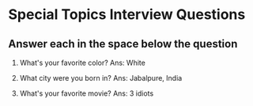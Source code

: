 <h1>Special Topics Interview Questions</h1>
<h2>Answer each in the space below the question</h2>

1. What's your favorite color?
    Ans: White

1. What city were you born in?
    Ans: Jabalpure, India

1. What's your favorite movie?
    Ans: 3 idiots


